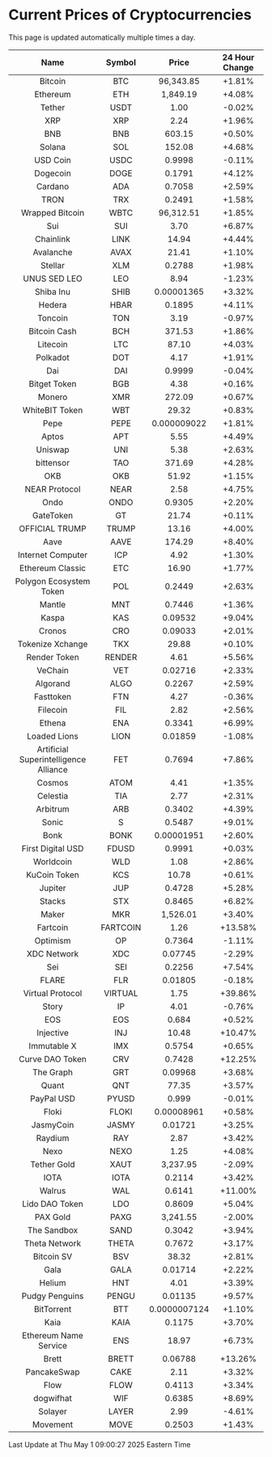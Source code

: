 # Current Prices of Cryptocurrencies
This page is updated automatically multiple times a day.

| Name | Symbol | Price | 24 Hour Change |
| :---: |:---:| :---: | :---: |
| Bitcoin | BTC | 96,343.85 | +1.81% |
| Ethereum | ETH | 1,849.19 | +4.08% |
| Tether | USDT | 1.00 | -0.02% |
| XRP | XRP | 2.24 | +1.96% |
| BNB | BNB | 603.15 | +0.50% |
| Solana | SOL | 152.08 | +4.68% |
| USD Coin | USDC | 0.9998 | -0.11% |
| Dogecoin | DOGE | 0.1791 | +4.12% |
| Cardano | ADA | 0.7058 | +2.59% |
| TRON | TRX | 0.2491 | +1.58% |
| Wrapped Bitcoin | WBTC | 96,312.51 | +1.85% |
| Sui | SUI | 3.70 | +6.87% |
| Chainlink | LINK | 14.94 | +4.44% |
| Avalanche | AVAX | 21.41 | +1.10% |
| Stellar | XLM | 0.2788 | +1.98% |
| UNUS SED LEO | LEO | 8.94 | -1.23% |
| Shiba Inu | SHIB | 0.00001365 | +3.32% |
| Hedera | HBAR | 0.1895 | +4.11% |
| Toncoin | TON | 3.19 | -0.97% |
| Bitcoin Cash | BCH | 371.53 | +1.86% |
| Litecoin | LTC | 87.10 | +4.03% |
| Polkadot | DOT | 4.17 | +1.91% |
| Dai | DAI | 0.9999 | -0.04% |
| Bitget Token | BGB | 4.38 | +0.16% |
| Monero | XMR | 272.09 | +0.67% |
| WhiteBIT Token | WBT | 29.32 | +0.83% |
| Pepe | PEPE | 0.000009022 | +1.81% |
| Aptos | APT | 5.55 | +4.49% |
| Uniswap | UNI | 5.38 | +2.63% |
| bittensor | TAO | 371.69 | +4.28% |
| OKB | OKB | 51.92 | +1.15% |
| NEAR Protocol | NEAR | 2.58 | +4.75% |
| Ondo | ONDO | 0.9305 | +2.20% |
| GateToken | GT | 21.74 | +0.11% |
| OFFICIAL TRUMP | TRUMP | 13.16 | +4.00% |
| Aave | AAVE | 174.29 | +8.40% |
| Internet Computer | ICP | 4.92 | +1.30% |
| Ethereum Classic | ETC | 16.90 | +1.77% |
| Polygon Ecosystem Token | POL | 0.2449 | +2.63% |
| Mantle | MNT | 0.7446 | +1.36% |
| Kaspa | KAS | 0.09532 | +9.04% |
| Cronos | CRO | 0.09033 | +2.01% |
| Tokenize Xchange | TKX | 29.88 | +0.10% |
| Render Token | RENDER | 4.61 | +5.56% |
| VeChain | VET | 0.02716 | +2.33% |
| Algorand | ALGO | 0.2267 | +2.59% |
| Fasttoken | FTN | 4.27 | -0.36% |
| Filecoin | FIL | 2.82 | +2.56% |
| Ethena | ENA | 0.3341 | +6.99% |
| Loaded Lions | LION | 0.01859 | -1.08% |
| Artificial Superintelligence Alliance | FET | 0.7694 | +7.86% |
| Cosmos | ATOM | 4.41 | +1.35% |
| Celestia | TIA | 2.77 | +2.31% |
| Arbitrum | ARB | 0.3402 | +4.39% |
| Sonic | S | 0.5487 | +9.01% |
| Bonk | BONK | 0.00001951 | +2.60% |
| First Digital USD | FDUSD | 0.9991 | +0.03% |
| Worldcoin | WLD | 1.08 | +2.86% |
| KuCoin Token | KCS | 10.78 | +0.61% |
| Jupiter | JUP | 0.4728 | +5.28% |
| Stacks | STX | 0.8465 | +6.82% |
| Maker | MKR | 1,526.01 | +3.40% |
| Fartcoin | FARTCOIN | 1.26 | +13.58% |
| Optimism | OP | 0.7364 | -1.11% |
| XDC Network | XDC | 0.07745 | -2.29% |
| Sei | SEI | 0.2256 | +7.54% |
| FLARE | FLR | 0.01805 | -0.18% |
| Virtual Protocol | VIRTUAL | 1.75 | +39.86% |
| Story | IP | 4.01 | -0.76% |
| EOS | EOS | 0.684 | +0.52% |
| Injective | INJ | 10.48 | +10.47% |
| Immutable X | IMX | 0.5754 | +0.65% |
| Curve DAO Token | CRV | 0.7428 | +12.25% |
| The Graph | GRT | 0.09968 | +3.68% |
| Quant | QNT | 77.35 | +3.57% |
| PayPal USD | PYUSD | 0.999 | -0.01% |
| Floki | FLOKI | 0.00008961 | +0.58% |
| JasmyCoin | JASMY | 0.01721 | +3.25% |
| Raydium | RAY | 2.87 | +3.42% |
| Nexo | NEXO | 1.25 | +4.08% |
| Tether Gold | XAUT | 3,237.95 | -2.09% |
| IOTA | IOTA | 0.2114 | +3.42% |
| Walrus | WAL | 0.6141 | +11.00% |
| Lido DAO Token | LDO | 0.8609 | +5.04% |
| PAX Gold | PAXG | 3,241.55 | -2.00% |
| The Sandbox | SAND | 0.3042 | +3.94% |
| Theta Network | THETA | 0.7672 | +3.17% |
| Bitcoin SV | BSV | 38.32 | +2.81% |
| Gala | GALA | 0.01714 | +2.22% |
| Helium | HNT | 4.01 | +3.39% |
| Pudgy Penguins | PENGU | 0.01135 | +9.57% |
| BitTorrent | BTT | 0.0000007124 | +1.10% |
| Kaia | KAIA | 0.1175 | +3.70% |
| Ethereum Name Service | ENS | 18.97 | +6.73% |
| Brett | BRETT | 0.06788 | +13.26% |
| PancakeSwap | CAKE | 2.11 | +3.32% |
| Flow | FLOW | 0.4113 | +3.34% |
| dogwifhat | WIF | 0.6385 | +8.69% |
| Solayer | LAYER | 2.99 | -4.61% |
| Movement | MOVE | 0.2503 | +1.43% |

Last Update at Thu May  1 09:00:27 2025 Eastern Time